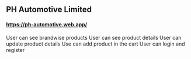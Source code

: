 ## PH Automotive Limited
#### https://ph-automotive.web.app/

User can see brandwise products
User can see product details
User can update product details
Use can add product in the cart
User can login and register

